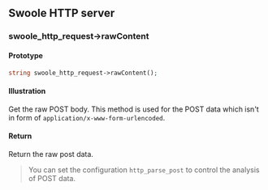 ## Swoole HTTP server

### swoole_http_request->rawContent

#### Prototype

```php
string swoole_http_request->rawContent();
```

#### Illustration

Get the raw POST body. This method is used for the POST data which isn't in form of `application/x-www-form-urlencoded`.

#### Return 

Return the raw post data.

> You can set the configuration `http_parse_post` to control the analysis of POST data. 
